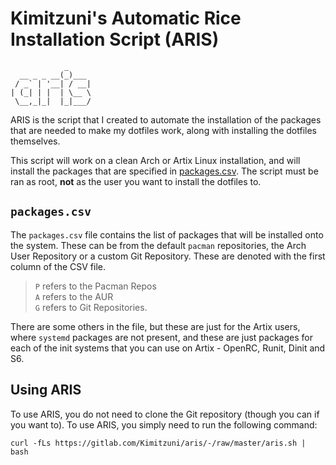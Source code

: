 # Kimitzuni's Automatic Rice Installation Script (ARIS)
```
            _     
  __ _ _ __(_)___ 
 / _` | '__| / __|
| (_| | |  | \__ \
 \__,_|_|  |_|___/
```

ARIS is the script that I created to automate the installation of the packages
that are needed to make my dotfiles work, along with installing the dotfiles
themselves.

This script will work on a clean Arch or Artix Linux installation, and will
install the packages that are specified in [packages.csv](packages.csv). The
script must be ran as root, **not** as the user you want to install the
dotfiles to.

## `packages.csv`
The `packages.csv` file contains the list of packages that will be installed
onto the system. These can be from the default `pacman` repositories, the
Arch User Repository or a custom Git Repository. These are denoted with the
first column of the CSV file.

> `P` refers to the Pacman Repos \
> `A` refers to the AUR \
> `G` refers to Git Repositories.

There are some others in the file, but these are just for the Artix users,
where `systemd` packages are not present, and these are just packages for
each of the init systems that you can use on Artix - OpenRC, Runit, Dinit
and S6.

## Using ARIS
To use ARIS, you do not need to clone the Git repository (though you can
if you want to). To use ARIS, you simply need to run the following command:

```
curl -fLs https://gitlab.com/Kimitzuni/aris/-/raw/master/aris.sh | bash
```
